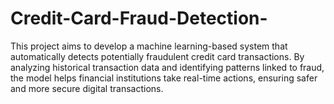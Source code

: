 # Credit-Card-Fraud-Detection-
This project aims to develop a machine learning-based system that automatically detects potentially fraudulent credit card transactions. By analyzing historical transaction data and identifying patterns linked to fraud, the model helps financial institutions take real-time actions, ensuring safer and more secure digital transactions.
